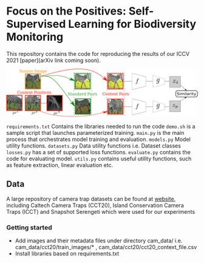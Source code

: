 # Focus on the Positives: Self-Supervised Learning for Biodiversity Monitoring
This repository contains the code for reproducing the results of our ICCV 2021 [paper](arXiv link coming soon).

![Overview of Context approach](figs/siamese_net.png)


`requirements.txt` Contains the libraries needed to run the code
`demo.sh` is a sample script that launches parameterized training.
`main.py` is the main process that orchestrates model training and evaluation.
`models.py` Model utility functions.
`datasets.py` Data utility functions i.e. Dataset classes
`losses.py` has a set of supported loss functions.
`evaluate.py` contains the code for evaluating model.
`utils.py` contains useful utility functions, such as feature extraction, linear evaluation etc.


## Data
A large repository of camera trap datasets can be found at [website](http://lila.science/), including Caltech Camera Traps (CCT20), Island Conservation Camera Traps (ICCT) and Snapshot Serengeti which were used for our experiments  


### Getting started
*  Add images and their metadata files under directory cam_data/ i.e. cam_data/cct20/train_images/* , cam_data/cct20/cct20_context_file.csv
* Install libraries based on requirements.txt
